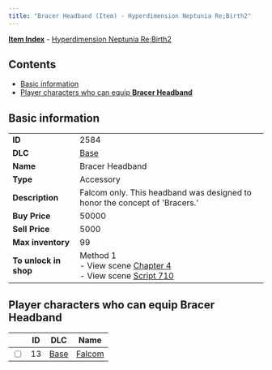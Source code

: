 ```yaml
---
title: "Bracer Headband (Item) - Hyperdimension Neptunia Re;Birth2"
---
```


[**Item Index**](/neptunia/rb2/item/index.html) - [Hyperdimension Neptunia Re;Birth2](/neptunia/rb2)

## Contents

- [Basic information](#basic-information)
- [Player characters who can equip **Bracer Headband**](#player-characters-who-can-equip-bracer-headband)

## Basic information

|   |   |
| -- | -- |
| **ID** | 2584 |
| **DLC** | [Base](/neptunia/rb2/dlc/0-base.html) |
| **Name** | Bracer Headband |
| **Type** | Accessory |
| **Description** | Falcom only. This headband was designed to honor the concept of 'Bracers.' |
| **Buy Price** | 50000 |
| **Sell Price** | 5000 |
| **Max inventory** | 99 |
| **To unlock in shop** | Method 1<br />- View scene [Chapter 4](/neptunia/rb2/scene/0-301-chapter-4.html)<br />- View scene [Script 710](/neptunia/rb2/scene/0-710-script-710.html) |

## Player characters who can equip **Bracer Headband**

|    | ID | DLC | Name |
| -- | -- | --- | ---- |
| <input type="checkbox" id="rb2-player-0-13" class="trackbox" /> | 13 | [Base](/neptunia/rb2/dlc/0-base.html) | [Falcom](/neptunia/rb2/player/0-13-falcom.html) |